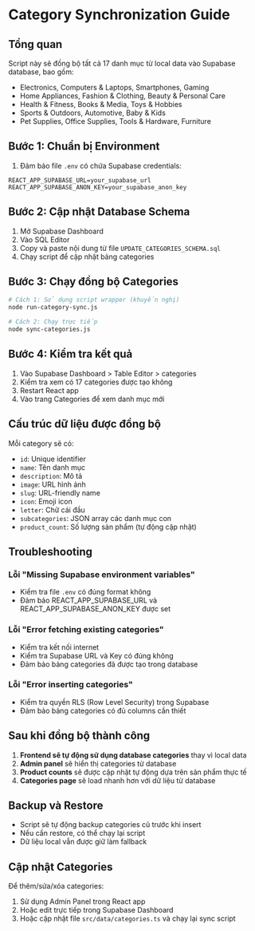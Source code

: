 # Category Synchronization Guide

## Tổng quan
Script này sẽ đồng bộ tất cả 17 danh mục từ local data vào Supabase database, bao gồm:
- Electronics, Computers & Laptops, Smartphones, Gaming
- Home Appliances, Fashion & Clothing, Beauty & Personal Care
- Health & Fitness, Books & Media, Toys & Hobbies
- Sports & Outdoors, Automotive, Baby & Kids
- Pet Supplies, Office Supplies, Tools & Hardware, Furniture

## Bước 1: Chuẩn bị Environment
1. Đảm bảo file `.env` có chứa Supabase credentials:
```env
REACT_APP_SUPABASE_URL=your_supabase_url
REACT_APP_SUPABASE_ANON_KEY=your_supabase_anon_key
```

## Bước 2: Cập nhật Database Schema
1. Mở Supabase Dashboard
2. Vào SQL Editor
3. Copy và paste nội dung từ file `UPDATE_CATEGORIES_SCHEMA.sql`
4. Chạy script để cập nhật bảng categories

## Bước 3: Chạy đồng bộ Categories
```bash
# Cách 1: Sử dụng script wrapper (khuyến nghị)
node run-category-sync.js

# Cách 2: Chạy trực tiếp
node sync-categories.js
```

## Bước 4: Kiểm tra kết quả
1. Vào Supabase Dashboard > Table Editor > categories
2. Kiểm tra xem có 17 categories được tạo không
3. Restart React app
4. Vào trang Categories để xem danh mục mới

## Cấu trúc dữ liệu được đồng bộ
Mỗi category sẽ có:
- `id`: Unique identifier
- `name`: Tên danh mục
- `description`: Mô tả
- `image`: URL hình ảnh
- `slug`: URL-friendly name
- `icon`: Emoji icon
- `letter`: Chữ cái đầu
- `subcategories`: JSON array các danh mục con
- `product_count`: Số lượng sản phẩm (tự động cập nhật)

## Troubleshooting

### Lỗi "Missing Supabase environment variables"
- Kiểm tra file `.env` có đúng format không
- Đảm bảo REACT_APP_SUPABASE_URL và REACT_APP_SUPABASE_ANON_KEY được set

### Lỗi "Error fetching existing categories"
- Kiểm tra kết nối internet
- Kiểm tra Supabase URL và Key có đúng không
- Đảm bảo bảng categories đã được tạo trong database

### Lỗi "Error inserting categories"
- Kiểm tra quyền RLS (Row Level Security) trong Supabase
- Đảm bảo bảng categories có đủ columns cần thiết

## Sau khi đồng bộ thành công
1. **Frontend sẽ tự động sử dụng database categories** thay vì local data
2. **Admin panel** sẽ hiển thị categories từ database
3. **Product counts** sẽ được cập nhật tự động dựa trên sản phẩm thực tế
4. **Categories page** sẽ load nhanh hơn với dữ liệu từ database

## Backup và Restore
- Script sẽ tự động backup categories cũ trước khi insert
- Nếu cần restore, có thể chạy lại script
- Dữ liệu local vẫn được giữ làm fallback

## Cập nhật Categories
Để thêm/sửa/xóa categories:
1. Sử dụng Admin Panel trong React app
2. Hoặc edit trực tiếp trong Supabase Dashboard
3. Hoặc cập nhật file `src/data/categories.ts` và chạy lại sync script
